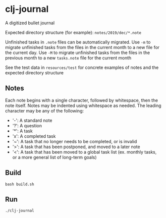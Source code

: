 # clj-journal

A digitized bullet journal

Expected directory structure (for example): `notes/2019/dec/*.note`

Unfinished tasks in `.note` files can be automatically migrated. Use `-m` to migrate unfinished tasks from the files in the current month to a new file for the current day. Use `-M` to migrate unfinished tasks from the files in the previous month to a new `tasks.note` file for the current month

See the test data in `resources/test` for concrete examples of notes and the expected directory structure

## Notes

Each note begins with a single character, followed by whitespace, then the note itself. Notes may be indented using whitespace as needed. The leading character may be any of the following:
* '-': A standard note
* '?': A question
* '*': A task
* 'x': A completed task
* '~': A task that no longer needs to be completed, or is invalid
* '>': A task that has been postponed, and moved to a later note
* '<': A task that has been moved to a global task list (ex. monthly tasks, or a more general list of long-term goals)

## Build

```
bash build.sh
```

## Run

```
./clj-journal
```
